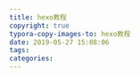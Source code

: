 ```yaml
---
title: hexo教程
copyright: true
typora-copy-images-to: hexo教程
date: 2019-05-27 15:08:06
tags:
categories:
---
```


